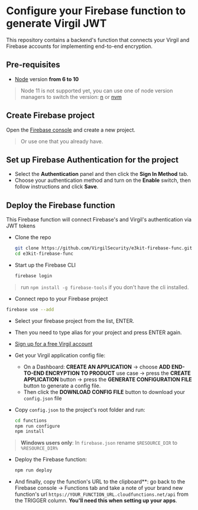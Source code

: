 # Configure your Firebase function to generate Virgil JWT

This repository contains a backend's function that connects your Virgil and Firebase accounts for implementing end-to-end encryption.

## Pre-requisites
- [Node](https://nodejs.org/en/download) version **from 6 to 10**
> Node 11 is not supported yet, you can use one of node version managers to switch the version: [n](https://github.com/tj/n) or [nvm](https://github.com/creationix/nvm)

## Create Firebase project

Open the [Firebase console](https://console.firebase.google.com) and create a new project.

> Or use one that you already have.

## Set up Firebase Authentication for the project
- Select the **Authentication** panel and then click the **Sign In Method** tab.
- Choose your authentication method and turn on the **Enable** switch, then follow instructions and click **Save**.

## Deploy the Firebase function
This Firebase function will connect Firebase's and Virgil's authentication via JWT tokens

- Clone the repo
  ```bash
  git clone https://github.com/VirgilSecurity/e3kit-firebase-func.git
  cd e3kit-firebase-func
  ```
- Start up the Firebase CLI
  ```bash
  firebase login
  ```
> run `npm install -g firebase-tools` if you don't have the cli installed.

 - Connect repo to your Firebase project

  ```bash
  firebase use --add
  ```
- Select your firebase project from the list, ENTER.

- Then you need to type alias for your project and press ENTER again.

- [Sign up for a free Virgil account](https://virgilsecurity.com/getstarted)

- Get your Virgil application config file:

  - On a Dashboard: **CREATE AN APPLICATION** -> choose **ADD END-TO-END ENCRYPTION TO PRODUCT** use case -> press the **CREATE APPLICATION** button -> press the **GENERATE CONFIGURATION FILE** button to generate a config file.
  - Then click the **DOWNLOAD CONFIG FILE** button to download your `config.json` file

- Copy `config.json` to the project's root folder and run:
  ```bash
  cd functions
  npm run configure
  npm install
  ```
> **Windows users only**: In `firebase.json` rename `$RESOURCE_DIR` to `%RESOURCE_DIR%`

- Deploy the Firebase function:
  ```bash
  npm run deploy
  ```

- And finally, copy the function's URL to the clipboard**: go back to the Firebase console -> Functions tab and take a note of your brand new function's url `https://YOUR_FUNCTION_URL.cloudfunctions.net/api` from the TRIGGER column. **You'll need this when setting up your apps**.
